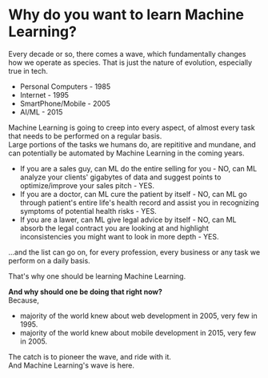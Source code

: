 # Why do you want to learn Machine Learning?

Every decade or so, there comes a wave, which fundamentally changes how we operate as species.
That is just the nature of evolution, especially true in tech.
* Personal Computers - 1985
* Internet - 1995
* SmartPhone/Mobile - 2005
* AI/ML - 2015

Machine Learning is going to creep into every aspect, of almost every task that needs to be performed on a regular basis.
<br>Large portions of the tasks we humans do, are repititive and mundane, and can potentially be automated by Machine Learning in the coming years.

* If you are a sales guy, can ML do the entire selling for you - NO, can ML analyze your clients' gigabytes of data and suggest points to optimize/improve your sales pitch - YES.
* If you are a doctor, can ML cure the patient by itself - NO, can ML go through patient's entire life's health record and assist you in recognizing symptoms of potential health risks - YES.
* If you are a lawer, can ML give legal advice by itself - NO, can ML absorb the legal contract you are looking at and highlight inconsistencies you might want to look in more depth - YES.

...and the list can go on, for every profession, every business or any task we perform on a daily basis.

That's why one should be learning Machine Learning.

**And why should one be doing that right now?**
<br>Because,
* majority of the world knew about web development in 2005, very few in 1995.
* majority of the world knew about mobile development in 2015, very few in 2005.

The catch is to pioneer the wave, and ride with it.
<br>And Machine Learning's wave is here.